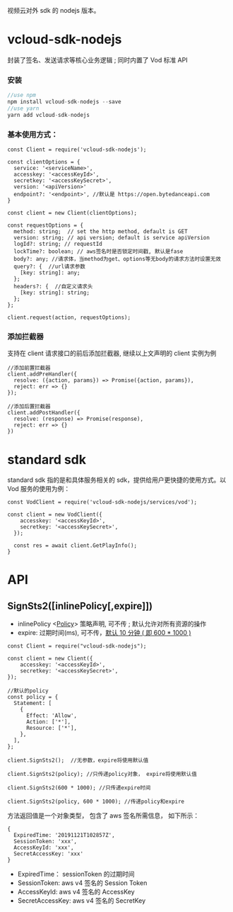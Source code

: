 视频云对外 sdk 的 nodejs 版本。

# vcloud-sdk-nodejs

封装了签名、发送请求等核心业务逻辑 ; 同时内置了 Vod 标准 API

### 安装

```javascript
//use npm
npm install vcloud-sdk-nodejs --save
//use yarn
yarn add vcloud-sdk-nodejs
```

### 基本使用方式：

```
const Client = require('vcloud-sdk-nodejs');

const clientOptions = {
  service: '<serviceName>',
  accesskey: '<accessKeyId>',
  secretkey: '<accessKeySecret>',
  version: '<apiVersion>'
  endpoint?: '<endpoint>', //默认是 https://open.bytedanceapi.com
}

const client = new Client(clientOptions);

const requestOptions = {
  method: string;  // set the http method, default is GET
  version: string; // api version; default is service apiVersion
  logId?: string; // requestId
  lockTime?: boolean; // aws签名时是否锁定时间戳, 默认是fase
  body?: any; //请求体，当method为get、options等无body的请求方法时设置无效
  query?: {  //url请求参数
    [key: string]: any;
  };
  headers?: {  //自定义请求头
    [key: string]: string;
  };
};

client.request(action, requestOptions);
```

### 添加拦截器

支持在 client 请求接口的前后添加拦截器, 继续以上文声明的 client 实例为例

```
//添加前置拦截器
client.addPreHandler({
  resolve: ({action, params}) => Promise({action, params}),
  reject: err => {}
});

//添加后置拦截器
client.addPostHandler({
  resolve: (response) => Promise(response),
  reject: err => {}
})
```

# standard sdk

standard sdk 指的是和具体服务相关的 sdk，提供给用户更快捷的使用方式。以 Vod 服务的使用为例：

```
const VodClient = require('vcloud-sdk-nodejs/services/vod');

const client = new VodClient({
    accesskey: '<accessKeyId>',
    secretkey: '<accessKeySecret>',
  });

  const res = await client.GetPlayInfo();
}
```

# API

## SignSts2([inlinePolicy[,expire]])

- inlinePolicy <[Policy](https://github.com/TTvcloud/vcloud-sdk-nodejs/blob/master/src/models/service.ts)> 策略声明, 可不传 ; 默认允许对所有资源的操作
- expire: 过期时间(ms), 可不传，[默认 10 分钟 ( 即 600 \* 1000 )]()

```
const Client = require("vcloud-sdk-nodejs");

const client = new Client({
    accesskey: '<accessKeyId>',
    secretkey: '<accessKeySecret>',
});

//默认的policy
const policy = {
  Statement: [
    {
      Effect: 'Allow',
      Action: ['*'],
      Resource: ['*'],
    },
  ],
};

client.SignSts2();  //无参数，expire将使用默认值

client.SignSts2(policy); //只传递policy对象， expire将使用默认值

client.SignSts2(600 * 1000); //只传递expire时间

client.SignSts2(policy, 600 * 1000); //传递policy和expire

```

方法返回值是一个对象类型， 包含了 aws 签名所需信息， 如下所示：

```
{
  ExpiredTime: '20191121T102857Z',
  SessionToken: 'xxx',
  AccessKeyId: 'xxx',
  SecretAccessKey: 'xxx'
}
```

- ExpiredTime： sessionToken 的过期时间
- SessionToken: aws v4 签名的 Session Token
- AccessKeyId: aws v4 签名的 AccessKey
- SecretAccessKey: aws v4 签名的 SecretKey
